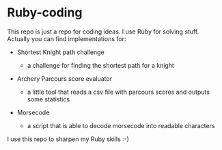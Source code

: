 # Ruby-coding

This repo is just a repo for coding ideas. I use Ruby for solving
stuff. Actually you can find implementations for:

* Shortest Knight path challenge
  * a challenge for finding the shortest path for a knight

* Archery Parcours score evaluator
  * a little tool that reads a csv file with parcours scores and outputs some statistics

* Morsecode
  * a script that is able to decode morsecode into readable characters

I use this repo to sharpen my Ruby skills :-)
